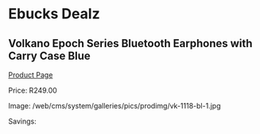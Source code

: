 
# Ebucks Dealz
## Volkano Epoch Series Bluetooth Earphones with Carry Case Blue
[Product Page](https://www.ebucks.com/web/shop/productSelected.do?prodId=1197586481&catId=714972256)

Price: R249.00

Image: /web/cms/system/galleries/pics/prodimg/vk-1118-bl-1.jpg

Savings: 


	